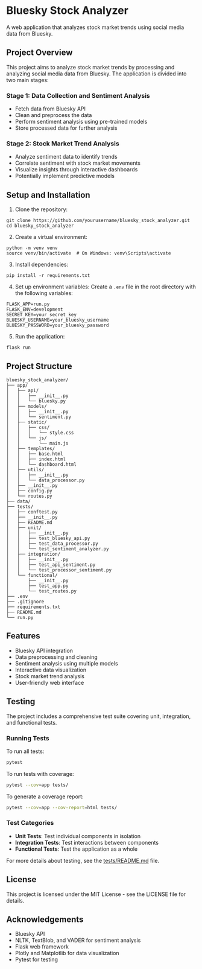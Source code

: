 # Bluesky Stock Analyzer

A web application that analyzes stock market trends using social media data from Bluesky.

## Project Overview

This project aims to analyze stock market trends by processing and analyzing social media data from Bluesky. The application is divided into two main stages:

### Stage 1: Data Collection and Sentiment Analysis
- Fetch data from Bluesky API
- Clean and preprocess the data
- Perform sentiment analysis using pre-trained models
- Store processed data for further analysis

### Stage 2: Stock Market Trend Analysis
- Analyze sentiment data to identify trends
- Correlate sentiment with stock market movements
- Visualize insights through interactive dashboards
- Potentially implement predictive models

## Setup and Installation

1. Clone the repository:
```
git clone https://github.com/yourusername/bluesky_stock_analyzer.git
cd bluesky_stock_analyzer
```

2. Create a virtual environment:
```
python -m venv venv
source venv/bin/activate  # On Windows: venv\Scripts\activate
```

3. Install dependencies:
```
pip install -r requirements.txt
```

4. Set up environment variables:
Create a `.env` file in the root directory with the following variables:
```
FLASK_APP=run.py
FLASK_ENV=development
SECRET_KEY=your_secret_key
BLUESKY_USERNAME=your_bluesky_username
BLUESKY_PASSWORD=your_bluesky_password
```

5. Run the application:
```
flask run
```

## Project Structure

```
bluesky_stock_analyzer/
├── app/
│   ├── api/
│   │   ├── __init__.py
│   │   └── bluesky.py
│   ├── models/
│   │   ├── __init__.py
│   │   └── sentiment.py
│   ├── static/
│   │   ├── css/
│   │   │   └── style.css
│   │   └── js/
│   │       └── main.js
│   ├── templates/
│   │   ├── base.html
│   │   ├── index.html
│   │   └── dashboard.html
│   ├── utils/
│   │   ├── __init__.py
│   │   └── data_processor.py
│   ├── __init__.py
│   ├── config.py
│   └── routes.py
├── data/
├── tests/
│   ├── conftest.py
│   ├── __init__.py
│   ├── README.md
│   ├── unit/
│   │   ├── __init__.py
│   │   ├── test_bluesky_api.py
│   │   ├── test_data_processor.py
│   │   └── test_sentiment_analyzer.py
│   ├── integration/
│   │   ├── __init__.py
│   │   ├── test_api_sentiment.py
│   │   └── test_processor_sentiment.py
│   └── functional/
│       ├── __init__.py
│       ├── test_app.py
│       └── test_routes.py
├── .env
├── .gitignore
├── requirements.txt
├── README.md
└── run.py
```

## Features

- Bluesky API integration
- Data preprocessing and cleaning
- Sentiment analysis using multiple models
- Interactive data visualization
- Stock market trend analysis
- User-friendly web interface

## Testing

The project includes a comprehensive test suite covering unit, integration, and functional tests.

### Running Tests

To run all tests:

```bash
pytest
```

To run tests with coverage:

```bash
pytest --cov=app tests/
```

To generate a coverage report:

```bash
pytest --cov=app --cov-report=html tests/
```

### Test Categories

- **Unit Tests**: Test individual components in isolation
- **Integration Tests**: Test interactions between components
- **Functional Tests**: Test the application as a whole

For more details about testing, see the [tests/README.md](tests/README.md) file.

## License

This project is licensed under the MIT License - see the LICENSE file for details.

## Acknowledgements

- Bluesky API
- NLTK, TextBlob, and VADER for sentiment analysis
- Flask web framework
- Plotly and Matplotlib for data visualization
- Pytest for testing 